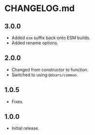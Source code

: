 # CHANGELOG.md

## 3.0.0

- Added `esm` suffix back onto ESM builds.
- Added rename options.

## 2.0.0

- Changed from constructor to function.
- Switched to using `@doars/common`.

## 1.0.5

- Fixes.

## 1.0.0

- Initial release.
